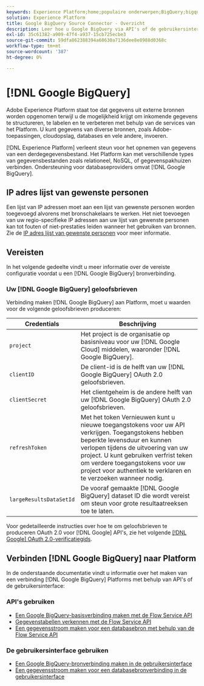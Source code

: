 ```yaml
---
keywords: Experience Platform;home;populaire onderwerpen;BigQuery;bigquery;Google BigQuery;google bigquery
solution: Experience Platform
title: Google BigQuery Source Connector - Overzicht
description: Leer hoe u Google BigQuery via API's of de gebruikersinterface met Adobe Experience Platform kunt verbinden.
exl-id: 35c61382-a909-47f4-a937-15cb725ecbe3
source-git-commit: 59dfa862388394a68630a7136dee8e8988d0368c
workflow-type: tm+mt
source-wordcount: '387'
ht-degree: 0%

---
```


# [!DNL Google BigQuery]

Adobe Experience Platform staat toe dat gegevens uit externe bronnen worden opgenomen terwijl u de mogelijkheid krijgt om inkomende gegevens te structureren, te labelen en te verbeteren met behulp van de services van het Platform. U kunt gegevens van diverse bronnen, zoals Adobe-toepassingen, cloudopslag, databases en vele andere, invoeren.

[!DNL Experience Platform] verleent steun voor het opnemen van gegevens van een derdegegevensbestand. Het Platform kan met verschillende types van gegevensbestanden zoals relationeel, NoSQL, of gegevenspakhuizen verbinden. Ondersteuning voor databaseproviders omvat [!DNL Google BigQuery].

## IP adres lijst van gewenste personen

Een lijst van IP adressen moet aan een lijst van gewenste personen worden toegevoegd alvorens met bronschakelaars te werken. Het niet toevoegen van uw regio-specifieke IP adressen aan uw lijst van gewenste personen kan tot fouten of niet-prestaties leiden wanneer het gebruiken van bronnen. Zie de [IP adres lijst van gewenste personen](../../ip-address-allow-list.md) voor meer informatie.

## Vereisten

In het volgende gedeelte vindt u meer informatie over de vereiste configuratie voordat u een [!DNL Google BigQuery] bronverbinding.

### Uw [!DNL Google BigQuery] geloofsbrieven

Verbinding maken [!DNL Google BigQuery] aan Platform, moet u waarden voor de volgende geloofsbrieven produceren:

| Credentials | Beschrijving |
| ---------- | ----------- |
| `project` | Het project is de organisatie op basisniveau voor uw [!DNL Google Cloud] middelen, waaronder [!DNL Google BigQuery]. |
| `clientID` | De client-id is de helft van uw [!DNL Google BigQuery] OAuth 2.0 geloofsbrieven. |
| `clientSecret` | Het clientgeheim is de andere helft van uw [!DNL Google BigQuery] OAuth 2.0 geloofsbrieven. |
| `refreshToken` | Met het token Vernieuwen kunt u nieuwe toegangstokens voor uw API verkrijgen. Toegangstokens hebben beperkte levensduur en kunnen verlopen tijdens de uitvoering van uw project. U kunt gebruiken verfrist teken om verdere toegangstokens voor uw project voor authentiek te verklaren en te verzoeken wanneer nodig. |
| `largeResultsDataSetId` | De vooraf gemaakte  [!DNL Google BigQuery] dataset ID die wordt vereist om steun voor grote resultaatreeksen toe te laten. |

Voor gedetailleerde instructies over hoe te om geloofsbrieven te produceren OAuth 2.0 voor [!DNL Google] API&#39;s, zie het volgende [[!DNL Google] OAuth 2.0-verificatiegids](https://developers.google.com/identity/protocols/oauth2).

## Verbinden [!DNL Google BigQuery] naar Platform

In de onderstaande documentatie vindt u informatie over het maken van een verbinding [!DNL Google BigQuery] Platforms met behulp van API&#39;s of de gebruikersinterface:

### API&#39;s gebruiken

- [Een Google BigQuery-basisverbinding maken met de Flow Service API](../../tutorials/api/create/databases/bigquery.md)
- [Gegevenstabellen verkennen met de Flow Service API](../../tutorials/api/explore/tabular.md)
- [Een gegevensstroom maken voor een databasebron met behulp van de Flow Service API](../../tutorials/api/collect/database-nosql.md)

### De gebruikersinterface gebruiken

- [Een Google BigQuery-bronverbinding maken in de gebruikersinterface](../../tutorials/ui/create/databases/bigquery.md)
- [Een gegevensstroom maken voor een databasebronverbinding in de gebruikersinterface](../../tutorials/ui/dataflow/databases.md)
